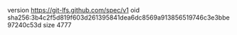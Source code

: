 version https://git-lfs.github.com/spec/v1
oid sha256:3b4c2f5d819f603d261395841dea6dc8569a913856519746c3e3bbe97240c53d
size 4777
